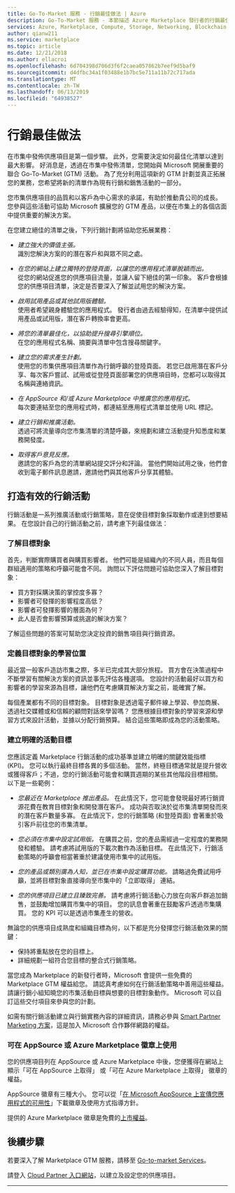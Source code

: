 ```yaml
---
title: Go-To-Market 服務 - 行銷最佳做法 | Azure
description: Go-To-Market 服務 - 本節描述 Azure Marketplace 發行者的行銷最佳做法
services: Azure, Marketplace, Compute, Storage, Networking, Blockchain, Security
author: qianw211
ms.service: marketplace
ms.topic: article
ms.date: 12/21/2018
ms.author: ellacroi
ms.openlocfilehash: 6d704398d706d3f6f2caea057862b7eef9d5baf9
ms.sourcegitcommit: d4dfbc34a1f03488e1b7bc5e711a11b72c717ada
ms.translationtype: MT
ms.contentlocale: zh-TW
ms.lasthandoff: 06/13/2019
ms.locfileid: "64938527"
---
```

# <a name="marketing-best-practices"></a>行銷最佳做法

在市集中發佈供應項目是第一個步驟。 此外，您需要決定如何最佳化清單以達到最大影響。 好消息是，透過在市集中發佈清單，您開始與 Microsoft 開展重要的聯合 Go-To-Market (GTM) 活動。  為了充分利用這項新的 GTM 計劃並真正拓展您的業務，您希望將新的清單作為現有行銷和銷售活動的一部分。

您市集供應項目的品質和以客戶為中心需求的承諾，有助於推動貴公司的成長。 您參與這些活動可協助 Microsoft 擴展您的 GTM 產品，以便在市集上的各個店面中提供重要的解決方案。

在您建立絕佳的清單之後，下列行銷計劃將協助您拓展業務：

* *建立強大的價值主張。* <br>識別您解決方案的的潛在客戶和與眾不同之處。

* *在您的網站上建立獨特的登陸頁面，以讓您的應用程式清單脫穎而出。* <br> 從您的網站促進您的供應項目流量，並讓人留下絕佳的第一印象。 客戶會根據您的供應項目清單，決定是否要深入了解並試用您的解決方案。

* *啟用試用產品或其他試用版體驗。* <br> 使用者希望親身體驗您的應用程式。 發行者由過去經驗得知，在清單中提供試用產品或試用版，潛在客戶轉換率會更高。

* *將您的清單最佳化，以協助提升搜尋引擎順位。* <br> 在您的應用程式名稱、摘要與清單中包含搜尋關鍵字。 

* *建立您的需求產生計劃。* <br> 使用您的市集供應項目清單作為行銷呼籲的登陸頁面。 若您已啟用潛在客戶分享、每次客戶嘗試、試用或從登陸頁面部署您的供應項目時，您都可以取得其名稱與連絡資訊。

* *在 AppSource 和/或 Azure Marketplace 中推廣您的應用程式。* <br> 每次要連結至您的應用程式時，都連結至應用程式清單並使用 URL 標記。

* *建立行銷和推廣活動。* <br> 透過可將流量導向您市集清單的清楚呼籲，來規劃和建立活動提升知悉度和業務開發度。

* *取得客戶意見反應。* <br> 邀請您的客戶為您的清單網站提交評分和評論。 當他們開始試用之後，他們會收到電子郵件訊息邀請，邀請他們與其他客戶分享其體驗。

## <a name="build-an-effective-marketing-campaign"></a>打造有效的行銷活動

行銷活動是一系列推廣活動或行銷策略，意在促使目標對象採取動作或達到想要結果。 在您設計自己的行銷活動之前，請考慮下列最佳做法：

### <a name="know-your-audience"></a>了解目標對象
首先，判斷實際購買者與購買影響者。 他們可能是組織內的不同人員，而且每個群組適用的策略和呼籲可能會不同。 詢問以下評估問題可協助您深入了解目標對象：

* 買方對採購決策的掌控度多寡？
* 影響者可發揮的影響程度高低？
* 影響者可發揮影響的層面為何？
* 此人是否會影響預算或挑選的解決方案？

了解這些問題的答案可幫助您決定投資的銷售項目與行銷資源。

### <a name="define-where-your-audience-learns"></a>定義目標對象的學習位置
最近當一般客戶造訪市集之際，多半已完成其大部分旅程。 買方會在決策過程中不斷學習有關解決方案的資訊並事先評估各種選項。 您設計的活動最好以買方和影響者的學習來源為目標，讓他們在考慮購買解決方案之前，能確實了解。

每個產業都有不同的目標對象。 目標對象是透過電子郵件線上學習、參加商展、透過社交媒體或和信賴的顧問對話來學習嗎？ 您應根據目標對象的學習來源和學習方式來設計活動，並據以分配行銷預算。 結合這些策略即成為您的活動策略。

### <a name="create-clear-campaign-goals"></a>建立明確的活動目標

您應該定義 Marketplace 行銷活動的成功基準並建立明確的關鍵效能指標 (KPI)。 您可以執行最終目標各異的多個活動。 當然，終極目標通常就是提升營收或獲得客戶；不過，您的行銷活動可能會和購買週期的某些其他階段目標相關。 以下是一些範例：

* *您最近在 Marketplace 推出產品。* 在此情況下，您可能會發現最好將行銷資源花費在教育目標對象和開發潛在客戶。 成功與否取決於從市集清單開發而來的潛在客戶數量多寡。 在此情況下，您的行銷策略 (和登陸頁面) 會著重於吸引客戶前往您的市集清單。

* *您必須在市集中設定試用版。* 在購買之前，您的產品需經過一定程度的業務開發和體驗。 請考慮將試用版的下載次數作為活動目標。 在此情況下，行銷活動策略的呼籲會相當著重於建議使用市集中的試用版。

* *您的產品或類別廣為人知，並已在市集中設定購買功能。* 請略過免費試用呼籲，並將目標對象直接導向至市集中的「立即取得」  連結。

* *您的供應項目已建立且臻致完善。* 請考慮將行銷活動心力放在向客戶群追加銷售，並鼓勵增加購買市集中的項目。 您的訊息會著重在鼓勵客戶透過市集購買。 您的 KPI 可以是透過市集產生的營收。

無論您的供應項目成熟度和組織目標為何，以下都是充分發揮您行銷活動效果的關鍵：

* 保持將重點放在您的目標上。
* 詳細規劃一組符合您目標的整合式行銷策略。

當您成為 Marketplace 的新發行者時，Microsoft 會提供一些免費的 Marketplace GTM 權益給您。 請認真考慮如何在行銷活動策略中善用這些權益。 請讓行銷小組知曉您的市集活動目標與想要的目標對象動作。 Microsoft 可以自訂這些交付項目來參與您的計劃。

如需有關行銷活動建立與行銷實務內容的詳細資訊，請務必參與 [Smart Partner Marketing 方案](https://partner.microsoft.com/smart-partner-marketing)，這是加入 Microsoft 合作夥伴網路的權益。

### <a name="available-on-appsource-or-azure-marketplace-badge"></a>可在 AppSource 或 Azure Marketplace 徽章上使用

您的供應項目列在 AppSource 或 Azure Marketplace 中後，您便獲得在網站上顯示「可在 AppSource 上取得」  或「可在 Azure Marketplace 上取得」  徽章的權益。

AppSource 徽章有三種大小。 您可以從「[在 Microsoft AppSource 上宣傳您應用程式的可用性](https://appsource.microsoft.com/blogs/promote-your-app-s-availability-on-microsoft-appsource)」下載徽章及使用方式指導方針。

提供的 Azure Marketplace 徽章是免費的[上市權益](./gtm-your-marketplace-benefits.md)。

## <a name="next-steps"></a>後續步驟

若要深入了解 Marketplace GTM 服務，請移至 [Go-to-market Services](https://partner.microsoft.com/reach-customers/gtm)。

請登入 [Cloud Partner 入口網站](https://cloudpartner.azure.com)，以建立及設定您的供應項目。

---